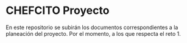 # CHEFCITO Proyecto

En este repositorio se subirán los documentos correspondientes a la planeación del proyecto. Por el momento, a los que respecta el reto 1.
